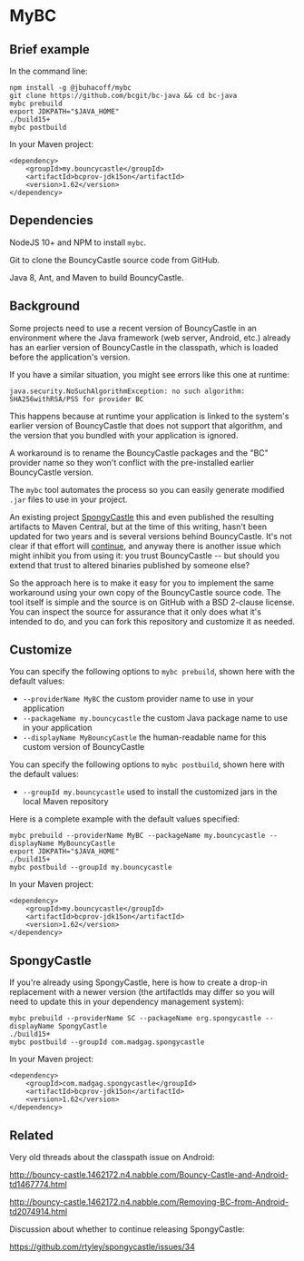 MyBC
====

Brief example
-------------

In the command line:

```
npm install -g @jbuhacoff/mybc
git clone https://github.com/bcgit/bc-java && cd bc-java
mybc prebuild
export JDKPATH="$JAVA_HOME"
./build15+
mybc postbuild
```

In your Maven project:

```
<dependency>
    <groupId>my.bouncycastle</groupId>
    <artifactId>bcprov-jdk15on</artifactId>
    <version>1.62</version>
</dependency>
```

Dependencies
------------

NodeJS 10+ and NPM to install `mybc`.

Git to clone the BouncyCastle source code from GitHub.

Java 8, Ant, and Maven to build BouncyCastle.


Background
----------

Some projects need to use a recent version of BouncyCastle in an 
environment where the Java framework (web server, Android, etc.) already has an
earlier version of BouncyCastle in the classpath, which is loaded before the
application's version.

If you have a similar situation, you might see errors like this one at runtime:

```
java.security.NoSuchAlgorithmException: no such algorithm: SHA256withRSA/PSS for provider BC
```

This happens because at runtime your application is linked to the system's earlier version
of BouncyCastle that does not support that algorithm, and the version that you bundled
with your application is ignored.

A workaround is to rename the BouncyCastle
packages and the "BC" provider name so they won't conflict
with the pre-installed earlier BouncyCastle version.

The `mybc` tool automates the process so you can easily generate modified `.jar`
files to use in your project.

An existing project [SpongyCastle](https://github.com/rtyley/spongycastle) 
this and even published the resulting artifacts to Maven Central, but 
at the time of this writing, hasn't been updated for two years and is several 
versions behind BouncyCastle. It's not clear if that effort will
[continue](https://github.com/rtyley/spongycastle/issues/34), and anyway there is
another issue which might inhibit you from using it: you trust BouncyCastle --
but should you extend that trust to altered binaries published by someone else?

So the approach here is to make it easy for you to implement the same workaround
using your own copy of the BouncyCastle source code. 
The tool itself is simple and the source is on GitHub with a BSD 2-clause license.
You can inspect the source for assurance that it only does what it's intended to do,
and you can fork this repository and customize it as needed.


Customize
---------


You can specify the following options to `mybc prebuild`, shown here with the default values:

* `--providerName MyBC` the custom provider name to use in your application
* `--packageName my.bouncycastle` the custom Java package name to use in your application
* `--displayName MyBouncyCastle` the human-readable name for this custom version of BouncyCastle

You can specify the following options to `mybc postbuild`, shown here with the default values:

* `--groupId my.bouncycastle` used to install the customized jars in the local Maven repository

Here is a complete example with the default values specified:

```
mybc prebuild --providerName MyBC --packageName my.bouncycastle --displayName MyBouncyCastle
export JDKPATH="$JAVA_HOME"
./build15+
mybc postbuild --groupId my.bouncycastle
```

In your Maven project:

```
<dependency>
    <groupId>my.bouncycastle</groupId>
    <artifactId>bcprov-jdk15on</artifactId>
    <version>1.62</version>
</dependency>
```


SpongyCastle
------------

If you're already using SpongyCastle, here is how to create a drop-in replacement
with a newer version (the artifactIds may differ so you will need to update
this in your dependency management system):

```
mybc prebuild --providerName SC --packageName org.spongycastle --displayName SpongyCastle
./build15+
mybc postbuild --groupId com.madgag.spongycastle
```

In your Maven project:

```
<dependency>
    <groupId>com.madgag.spongycastle</groupId>
    <artifactId>bcprov-jdk15on</artifactId>
    <version>1.62</version>
</dependency>
```


Related
-------

Very old threads about the classpath issue on Android:

http://bouncy-castle.1462172.n4.nabble.com/Bouncy-Castle-and-Android-td1467774.html

http://bouncy-castle.1462172.n4.nabble.com/Removing-BC-from-Android-td2074914.html

Discussion about whether to continue releasing SpongyCastle:

https://github.com/rtyley/spongycastle/issues/34
